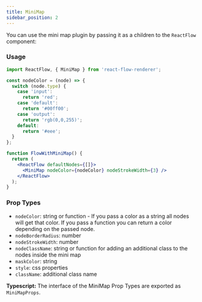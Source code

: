 ```yaml
---
title: MiniMap
sidebar_position: 2
---
```


You can use the mini map plugin by passing it as a children to the `ReactFlow` component:

### Usage

```jsx
import ReactFlow, { MiniMap } from 'react-flow-renderer';

const nodeColor = (node) => {
  switch (node.type) {
    case 'input':
      return 'red';
    case 'default':
      return '#00ff00';
    case 'output':
      return 'rgb(0,0,255)';
    default:
      return '#eee';
  }
};

function FlowWithMiniMap() {
  return (
    <ReactFlow defaultNodes={[]}>
      <MiniMap nodeColor={nodeColor} nodeStrokeWidth={3} />
    </ReactFlow>
  );
}
```

### Prop Types

- `nodeColor`: string or function - If you pass a color as a string all nodes will get that color. If you pass a function you can return a color depending on the passed node.
- `nodeBorderRadius`: number
- `nodeStrokeWidth`: number
- `nodeClassName`: string or function for adding an additional class to the nodes inside the mini map
- `maskColor`: string
- `style`: css properties
- `className`: additional class name

**Typescript:** The interface of the MiniMap Prop Types are exported as `MiniMapProps`.
